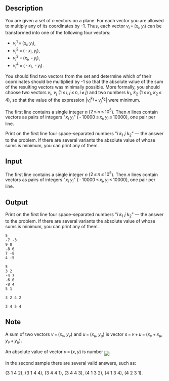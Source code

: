 ## Description

<div><p>You are given a set of <span class="tex-span"><i>n</i></span> vectors on a plane. For each vector you are allowed to multiply any of its coordinates by <span class="tex-font-style-tt">-1</span>. Thus, each vector <span class="tex-span"><i>v</i><sub class="lower-index"><i>i</i></sub> = (<i>x</i><sub class="lower-index"><i>i</i></sub>, <i>y</i><sub class="lower-index"><i>i</i></sub>)</span> can be transformed into one of the following four vectors:</p><ul> <li> <span class="tex-span"><i>v</i><sub class="lower-index"><i>i</i></sub><sup class="upper-index">1</sup> = (<i>x</i><sub class="lower-index"><i>i</i></sub>, <i>y</i><sub class="lower-index"><i>i</i></sub>)</span>, </li><li> <span class="tex-span"><i>v</i><sub class="lower-index"><i>i</i></sub><sup class="upper-index">2</sup> = ( - <i>x</i><sub class="lower-index"><i>i</i></sub>, <i>y</i><sub class="lower-index"><i>i</i></sub>)</span>, </li><li> <span class="tex-span"><i>v</i><sub class="lower-index"><i>i</i></sub><sup class="upper-index">3</sup> = (<i>x</i><sub class="lower-index"><i>i</i></sub>,  - <i>y</i><sub class="lower-index"><i>i</i></sub>)</span>, </li><li> <span class="tex-span"><i>v</i><sub class="lower-index"><i>i</i></sub><sup class="upper-index">4</sup> = ( - <i>x</i><sub class="lower-index"><i>i</i></sub>,  - <i>y</i><sub class="lower-index"><i>i</i></sub>)</span>. </li></ul> <p>You should find two vectors from the set and determine which of their coordinates should be multiplied by <span class="tex-font-style-tt">-1</span> so that the absolute value of the sum of the resulting vectors was minimally possible. More formally, you should choose two vectors <span class="tex-span"><i>v</i><sub class="lower-index"><i>i</i></sub></span>, <span class="tex-span"><i>v</i><sub class="lower-index"><i>j</i></sub></span> (<span class="tex-span">1 ≤ <i>i</i>, <i>j</i> ≤ <i>n</i>, <i>i</i> ≠ <i>j</i></span>) and two numbers <span class="tex-span"><i>k</i><sub class="lower-index">1</sub></span>, <span class="tex-span"><i>k</i><sub class="lower-index">2</sub></span> (<span class="tex-span">1 ≤ <i>k</i><sub class="lower-index">1</sub>, <i>k</i><sub class="lower-index">2</sub> ≤ 4</span>), so that the value of the expression <span class="tex-span">|<i>v</i><sub class="lower-index"><i>i</i></sub><sup class="upper-index"><i>k</i><sub class="lower-index">1</sub></sup> + <i>v</i><sub class="lower-index"><i>j</i></sub><sup class="upper-index"><i>k</i><sub class="lower-index">2</sub></sup>|</span> were minimum.</p></div><div class="input-specification"><p>The first line contains a single integer <span class="tex-span"><i>n</i></span> (<span class="tex-span">2 ≤ <i>n</i> ≤ 10<sup class="upper-index">5</sup></span>). Then <span class="tex-span"><i>n</i></span> lines contain vectors as pairs of integers "<span class="tex-span"><i>x</i><sub class="lower-index"><i>i</i></sub></span> <span class="tex-span"><i>y</i><sub class="lower-index"><i>i</i></sub></span>" (<span class="tex-span"> - 10000 ≤ <i>x</i><sub class="lower-index"><i>i</i></sub>, <i>y</i><sub class="lower-index"><i>i</i></sub> ≤ 10000</span>), one pair per line.</p></div><div class="output-specification"><p>Print on the first line four space-separated numbers "<span class="tex-span"><i>i</i></span> <span class="tex-span"><i>k</i><sub class="lower-index">1</sub></span> <span class="tex-span"><i>j</i></span> <span class="tex-span"><i>k</i><sub class="lower-index">2</sub></span>" — the answer to the problem. If there are several variants the absolute value of whose sums is minimum, you can print any of them. </p></div>

## Input

<p>The first line contains a single integer <span class="tex-span"><i>n</i></span> (<span class="tex-span">2 ≤ <i>n</i> ≤ 10<sup class="upper-index">5</sup></span>). Then <span class="tex-span"><i>n</i></span> lines contain vectors as pairs of integers "<span class="tex-span"><i>x</i><sub class="lower-index"><i>i</i></sub></span> <span class="tex-span"><i>y</i><sub class="lower-index"><i>i</i></sub></span>" (<span class="tex-span"> - 10000 ≤ <i>x</i><sub class="lower-index"><i>i</i></sub>, <i>y</i><sub class="lower-index"><i>i</i></sub> ≤ 10000</span>), one pair per line.</p>

## Output

<p>Print on the first line four space-separated numbers "<span class="tex-span"><i>i</i></span> <span class="tex-span"><i>k</i><sub class="lower-index">1</sub></span> <span class="tex-span"><i>j</i></span> <span class="tex-span"><i>k</i><sub class="lower-index">2</sub></span>" — the answer to the problem. If there are several variants the absolute value of whose sums is minimum, you can print any of them. </p>





```input1
5
-7 -3
9 0
-8 6
7 -8
4 -5

```




```input2
5
3 2
-4 7
-6 0
-8 4
5 1

```




```output1
3 2 4 2

```




```output2
3 4 5 4

```



## Note

<p>A sum of two vectors <span class="tex-span"><i>v</i> = (<i>x</i><sub class="lower-index"><i>v</i></sub>, <i>y</i><sub class="lower-index"><i>v</i></sub>)</span> and <span class="tex-span"><i>u</i> = (<i>x</i><sub class="lower-index"><i>u</i></sub>, <i>y</i><sub class="lower-index"><i>u</i></sub>)</span> is vector <span class="tex-span"><i>s</i> = <i>v</i> + <i>u</i> = (<i>x</i><sub class="lower-index"><i>v</i></sub> + <i>x</i><sub class="lower-index"><i>u</i></sub>, <i>y</i><sub class="lower-index"><i>v</i></sub> + <i>y</i><sub class="lower-index"><i>u</i></sub>)</span>.</p><p>An absolute value of vector <span class="tex-span"><i>v</i> = (<i>x</i>, <i>y</i>)</span> is number <img align="middle" class="tex-formula" src="file://jTaGlKHN.png" style="max-width: 100.0%;max-height: 100.0%;">. </p><p>In the second sample there are several valid answers, such as:</p><p>(3 1 4 2), (3 1 4 4), (3 4 4 1), (3 4 4 3), (4 1 3 2), (4 1 3 4), (4 2 3 1).</p>
